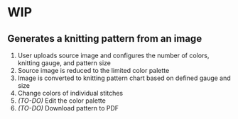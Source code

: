 # WIP

## Generates a knitting pattern from an image
1. User uploads source image and configures the number of colors, knitting gauge, and pattern size
2. Source image is reduced to the limited color palette
3. Image is converted to knitting pattern chart based on defined gauge and size
4. Change colors of individual stitches
4. *(TO-DO)* Edit the color palette
5. *(TO-DO)* Download pattern to PDF
